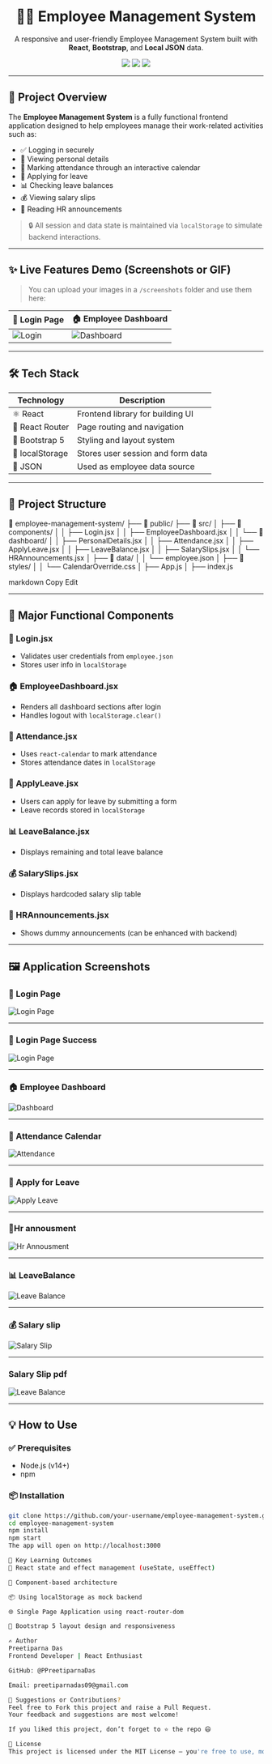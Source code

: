 <h1 align="center">🧑‍💼 Employee Management System</h1>

<p align="center">
  A responsive and user-friendly Employee Management System built with <strong>React</strong>, <strong>Bootstrap</strong>, and <strong>Local JSON</strong> data.
</p>

<p align="center">
  <img src="https://img.shields.io/badge/React-%5E18.2.0-blue?style=flat-square" />
  <img src="https://img.shields.io/badge/Bootstrap-5.x-purple?style=flat-square" />
  <img src="https://img.shields.io/badge/Status-Completed-green?style=flat-square" />
</p>

---

## 🚀 Project Overview

The **Employee Management System** is a fully functional frontend application designed to help employees manage their work-related activities such as:

- ✅ Logging in securely
- 👤 Viewing personal details
- 📅 Marking attendance through an interactive calendar
- 📝 Applying for leave
- 📊 Checking leave balances
- 💰 Viewing salary slips
- 📢 Reading HR announcements

> 🔒 All session and data state is maintained via `localStorage` to simulate backend interactions.

---

## ✨ Live Features Demo (Screenshots or GIF)

> You can upload your images in a `/screenshots` folder and use them here:

| 🔐 Login Page | 🏠 Employee Dashboard |
|--------------|-----------------------|
| ![Login](screenshots/login.png) | ![Dashboard](screenshots/dashboard.png) |

---

## 🛠 Tech Stack

| Technology | Description |
|-----------|-------------|
| ⚛️ React | Frontend library for building UI |
| 🧭 React Router | Page routing and navigation |
| 🎨 Bootstrap 5 | Styling and layout system |
| 📂 localStorage | Stores user session and form data |
| 📄 JSON | Used as employee data source |

---

## 📂 Project Structure

📁 employee-management-system/
├── 📁 public/
├── 📁 src/
│ ├── 📁 components/
│ │ ├── Login.jsx
│ │ ├── EmployeeDashboard.jsx
│ │ └── 📁 dashboard/
│ │ ├── PersonalDetails.jsx
│ │ ├── Attendance.jsx
│ │ ├── ApplyLeave.jsx
│ │ ├── LeaveBalance.jsx
│ │ ├── SalarySlips.jsx
│ │ └── HRAnnouncements.jsx
│ ├── 📁 data/
│ │ └── employee.json
│ ├── 📁 styles/
│ │ └── CalendarOverride.css
│ ├── App.js
│ ├── index.js

markdown
Copy
Edit

---

## 🧩 Major Functional Components

### 🔐 Login.jsx
- Validates user credentials from `employee.json`
- Stores user info in `localStorage`

### 🏠 EmployeeDashboard.jsx
- Renders all dashboard sections after login
- Handles logout with `localStorage.clear()`

### 📅 Attendance.jsx
- Uses `react-calendar` to mark attendance
- Stores attendance dates in `localStorage`

### 📝 ApplyLeave.jsx
- Users can apply for leave by submitting a form
- Leave records stored in `localStorage`

### 📊 LeaveBalance.jsx
- Displays remaining and total leave balance

### 💰 SalarySlips.jsx
- Displays hardcoded salary slip table

### 🔔 HRAnnouncements.jsx
- Shows dummy announcements (can be enhanced with backend)
---
## 🖼️ Application Screenshots

### 🔐 Login Page
![Login Page](./screenshot/login.png)

---
### 🔐 Login Page Success
![Login Page](./screenshot/loginsucess.png)

---

### 🏠 Employee Dashboard
![Dashboard](./screenshot/dashboard.png)

---

### 📅 Attendance Calendar
![Attendance](./screenshots/attendance.png)

---

### 📝 Apply for Leave
![Apply Leave](./screenshot/applyleave.png)

---
### 🔔Hr annousment
![Hr Annousment](./screenshot/hrannousment.png)

---
### 📊 LeaveBalance
![Leave Balance](./screenshot/leavehistory.png)

---
### 💰 Salary slip
![Salary Slip](./screenshot/salaryslip.png)

---
### Salary Slip pdf
![Leave Balance](./screenshot/salaryslippdf.png)

---
## 💡 How to Use

### ✅ Prerequisites
- Node.js (v14+)
- npm

### 📦 Installation

```bash
git clone https://github.com/your-username/employee-management-system.git
cd employee-management-system
npm install
npm start
The app will open on http://localhost:3000

🎯 Key Learning Outcomes
🔄 React state and effect management (useState, useEffect)

🔁 Component-based architecture

📦 Using localStorage as mock backend

🌐 Single Page Application using react-router-dom

🎨 Bootstrap 5 layout design and responsiveness

✍️ Author
Preetiparna Das
Frontend Developer | React Enthusiast

GitHub: @PPreetiparnaDas

Email: preetiparnadas09@gmail.com

📌 Suggestions or Contributions?
Feel free to Fork this project and raise a Pull Request.
Your feedback and suggestions are most welcome!

If you liked this project, don’t forget to ⭐ the repo 😄

📄 License
This project is licensed under the MIT License – you're free to use, modify, and distribute this project.


